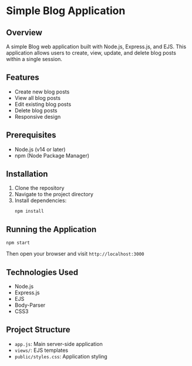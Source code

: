 # Simple Blog Application

## Overview
A simple Blog web application built with Node.js, Express.js, and EJS. This application allows users to create, view, update, and delete blog posts within a single session.

## Features
- Create new blog posts
- View all blog posts
- Edit existing blog posts
- Delete blog posts
- Responsive design

## Prerequisites
- Node.js (v14 or later)
- npm (Node Package Manager)

## Installation
1. Clone the repository
2. Navigate to the project directory
3. Install dependencies:
   ```
   npm install
   ```

## Running the Application
```
npm start
```
Then open your browser and visit `http://localhost:3000`

## Technologies Used
- Node.js
- Express.js
- EJS
- Body-Parser
- CSS3

## Project Structure
- `app.js`: Main server-side application
- `views/`: EJS templates
- `public/styles.css`: Application styling